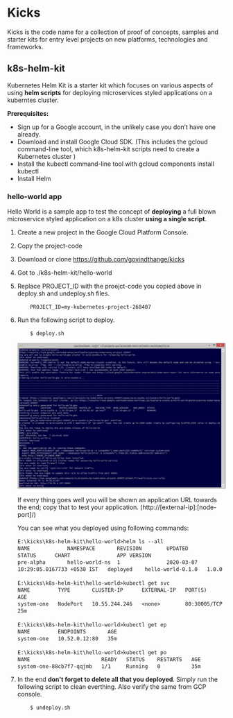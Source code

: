 # Kicks

Kicks is the code name for a collection of proof of concepts, samples and starter kits for entry level projects on new platforms, technologies and frameworks.

## k8s-helm-kit

Kubernetes Helm Kit is a starter kit which focuses on various aspects of using **helm scripts** for deploying microservices styled applications on a kuberntes cluster.

**Prerequisites:**

 * Sign up for a Google account, in the unlikely case you don’t have one already.
 * Download and install Google Cloud SDK. (This includes the gcloud command-line tool, which k8s-helm-kit scripts need to create a Kubernetes cluster )
 * Install the kubectl command-line tool with gcloud components install kubectl
 * Install Helm

### hello-world app

Hello World is a sample app to test the concept of **deploying** a full blown microservice styled application on a k8s cluster **using a single script**.

 1. Create a new project in the Google Cloud Platform Console.
 2. Copy the project-code
 3. Download or clone https://github.com/govindthange/kicks
 4. Got to ./k8s-helm-kit/hello-world
 5. Replace PROJECT_ID with the proejct-code you copied above in deploy.sh and undeploy.sh files.
	```
		PROJECT_ID=my-kubernetes-project-268407
	```
 6. Run the following script to deploy.
	```sh
		$ deploy.sh
	```
      ![Output](https://github.com/govindthange/kicks/blob/master/k8s-helm-kit/hello-world/images/deploy-sh-ouput.png)
	  
	  If every thing goes well you will be shown an application URL towards the end; copy that to test your application. (http://[external-ip]:[node-port]/)
      
      You can see what you deployed using following commands:
      ```
    E:\kicks\k8s-helm-kit\hello-world>helm ls --all
    NAME            NAMESPACE       REVISION        UPDATED 				STATUS      CHART               APP VERSION
    pre-alpha       hello-world-ns  1               2020-03-07 10:29:05.0167733 +0530 IST   deployed    hello-world-0.1.0   1.0.0
    
    E:\kicks\k8s-helm-kit\hello-world>kubectl get svc
    NAME         TYPE       CLUSTER-IP      EXTERNAL-IP   PORT(S)        AGE
    system-one   NodePort   10.55.244.246   <none>        80:30005/TCP   25m
    
    E:\kicks\k8s-helm-kit\hello-world>kubectl get ep
    NAME         ENDPOINTS       AGE
    system-one   10.52.0.12:80   35m
    
    E:\kicks\k8s-helm-kit\hello-world>kubectl get po
    NAME                       READY   STATUS    RESTARTS   AGE
    system-one-88cb7f7-qqjmb   1/1     Running   0          35m
    ```
 8. In the end **don't forget to delete all that you deployed**. Simply run the following script to clean everthing. Also verify the same from GCP console.
	```sh
		$ undeploy.sh
	```
	
